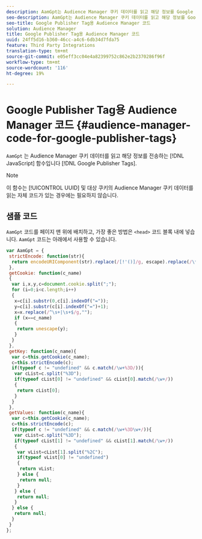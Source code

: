 ```yaml
---
description: AamGpt는 Audience Manager 쿠키 데이터를 읽고 해당 정보를 Google 게시자 태그로 보내는 JavaScript 함수입니다.
seo-description: AamGpt는 Audience Manager 쿠키 데이터를 읽고 해당 정보를 Google 게시자 태그로 보내는 JavaScript 함수입니다.
seo-title: Google Publisher Tag용 Audience Manager 코드
solution: Audience Manager
title: Google Publisher Tag용 Audience Manager 코드
uuid: 24ff5d16-b360-46cc-a4c6-6db34d7fda75
feature: Third Party Integrations
translation-type: tm+mt
source-git-commit: e05eff3cc04e4a82399752c862e2b2370286f96f
workflow-type: tm+mt
source-wordcount: '116'
ht-degree: 19%

---
```



# Google Publisher Tag용 Audience Manager 코드 {#audience-manager-code-for-google-publisher-tags}

`AamGpt` 는 Audience Manager 쿠키 데이터를 읽고 해당 정보를 전송하는  [!DNL JavaScript] 함수입니다 [!DNL Google Publisher Tags].

>[!NOTE]
>
>이 함수는 [!UICONTROL UUID] 및 대상 쿠키의 Audience Manager 쿠키 데이터를 읽는 자체 코드가 있는 경우에는 필요하지 않습니다.

## 샘플 코드

`AamGpt` 코드를 페이지 맨 위에 배치하고, 가장 좋은 방법은 `<head>` 코드 블록 내에 넣습니다. `AamGpt` 코드는 아래에서 사용할 수 있습니다.

```js
var AamGpt = {  
 strictEncode: function(str){ 
  return encodeURIComponent(str).replace(/[!'()]/g, escape).replace(/\*/g, "%2A"); 
 }, 
 getCookie: function(c_name) 
 { 
  var i,x,y,c=document.cookie.split(";"); 
  for (i=0;i<c.length;i++) 
  { 
   x=c[i].substr(0,c[i].indexOf("=")); 
   y=c[i].substr(c[i].indexOf("=")+1); 
   x=x.replace(/^\s+|\s+$/g,""); 
   if (x==c_name) 
   { 
    return unescape(y); 
   } 
  } 
 }, 
 getKey: function(c_name){ 
  var c=this.getCookie(c_name); 
  c=this.strictEncode(c); 
  if(typeof c != "undefined" && c.match(/\w+%3D/)){ 
   var cList=c.split("%3D"); 
   if(typeof cList[0] != "undefined" && cList[0].match(/\w+/)) 
   { 
    return cList[0]; 
   } 
  }  
 }, 
 getValues: function(c_name){ 
  var c=this.getCookie(c_name); 
  c=this.strictEncode(c); 
  if(typeof c != "undefined" && c.match(/\w+%3D\w+/)){ 
   var cList=c.split("%3D"); 
   if(typeof cList[1] != "undefined" && cList[1].match(/\w+/)) 
   { 
    var vList=cList[1].split("%2C"); 
    if(typeof vList[0] != "undefined") 
    { 
     return vList; 
    } else { 
     return null; 
    }    
   } else { 
    return null; 
   } 
  } else { 
   return null; 
  } 
 } 
};
```
